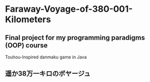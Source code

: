 # Faraway-Voyage-of-380-001-Kilometers
Final project for my programming paradigms (OOP) course
---
Touhou-Inspired danmaku game in Java

遥か38万一キロのボヤージュ
--
